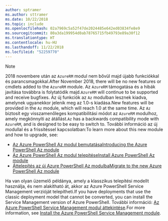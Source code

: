 ```yaml
---
author: sptramer
ms.author: sttramer
ms.date: 10/22/2018
ms.topic: include
ms.openlocfilehash: 02a7969c5a52f47de2024485e642ed03834fe8e9
ms.sourcegitcommit: 80a3da199954d0ab78765715fb49793e89a30f12
ms.translationtype: HT
ms.contentlocale: hu-HU
ms.lasthandoff: 11/22/2018
ms.locfileid: "52259770"
---
```

> [!NOTE]
> 
> <span data-ttu-id="d1d43-101">2018 novembere után az `AzureRM` modul nem bővül majd újabb funkciókkal és parancsmagokkal.</span><span class="sxs-lookup"><span data-stu-id="d1d43-101">After November 2018, there will be no new features or cmdlets added to the `AzureRM` module.</span></span> <span data-ttu-id="d1d43-102">Az `AzureRM` támogatása és a hibák javítása továbbra is folytatódik majd.</span><span class="sxs-lookup"><span data-stu-id="d1d43-102">`AzureRM` will continue to be supported and receive bugfixes.</span></span> <span data-ttu-id="d1d43-103">Az új funkciók az `Az` modulban lesznek kiadva, amelynek ugyanekkor jelenik meg az 1.0-s kiadása.</span><span class="sxs-lookup"><span data-stu-id="d1d43-103">New features will be provided in the `Az` module, which will reach 1.0 at the same time.</span></span> <span data-ttu-id="d1d43-104">Az `Az` biztosít egy visszamenőleges kompatibilitási módot az `AzureRM` modulhoz, amely megkönnyíti az átállást.</span><span class="sxs-lookup"><span data-stu-id="d1d43-104">`Az` has a backwards compatibility mode with `AzureRM`, and is designed to be easy to switch to.</span></span> <span data-ttu-id="d1d43-105">További információ az új modullal és a frissítéssel kapcsolatban:</span><span class="sxs-lookup"><span data-stu-id="d1d43-105">To learn more about this new module and how to upgrade, see:</span></span>
>
> * [<span data-ttu-id="d1d43-106">Az Azure PowerShell Az modul bemutatása</span><span class="sxs-lookup"><span data-stu-id="d1d43-106">Introducing the Azure PowerShell Az module</span></span>](/powershell/azure/new-azureps-module-az)
> * [<span data-ttu-id="d1d43-107">Az Azure PowerShell Az modul telepítése</span><span class="sxs-lookup"><span data-stu-id="d1d43-107">Install Azure PowerShell Az module</span></span>](/powershell/azure/install-az-ps)
> * [<span data-ttu-id="d1d43-108">Áttelepítés az új Azure PowerShell Az modulba</span><span class="sxs-lookup"><span data-stu-id="d1d43-108">Migrate to the new Azure PowerShell Az module</span></span>](/powershell/azure/migrate-from-azurerm-to-az)
>
> <span data-ttu-id="d1d43-109">Ha van olyan üzemelő példánya, amely a klasszikus telepítési modellt használja, és nem alakítható át, akkor az Azure PowerShell Service Management verzióját telepítheti.</span><span class="sxs-lookup"><span data-stu-id="d1d43-109">If you have deployments that use the classic deployment model that cannot be converted, you can install the Service Management version of Azure PowerShell.</span></span> <span data-ttu-id="d1d43-110">További információ: [Az Azure PowerShell Service Management modul áttekintése](/powershell/azure/servicemanagement/install-azure-ps).</span><span class="sxs-lookup"><span data-stu-id="d1d43-110">For more information, see [Install the Azure PowerShell Service Management module](/powershell/azure/servicemanagement/install-azure-ps).</span></span>

